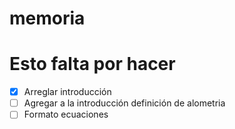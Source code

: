 # memoria

# Esto falta por hacer 
- [x] Arreglar introducción
- [ ] Agregar a la introducción definición de alometria
- [ ] Formato ecuaciones
